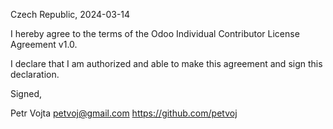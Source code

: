 Czech Republic, 2024-03-14

I hereby agree to the terms of the Odoo Individual Contributor License Agreement v1.0.

I declare that I am authorized and able to make this agreement and sign this declaration.

Signed,

Petr Vojta petvoj@gmail.com https://github.com/petvoj
